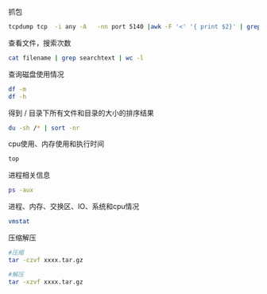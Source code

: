 抓包
```bash
tcpdump tcp  -i any -A   -nn port 5140 |awk -F '<' '{ print $2}' | grep 'NsqRevertAssetsForOrderRefundHandler]'
```

查看文件，搜索次数 
```bash
cat filename | grep searchtext | wc -l
```

查询磁盘使用情况
```bash
df -m
df -h
```

得到 / 目录下所有文件和目录的大小的排序结果
```bash
du -sh /* | sort -nr
```

cpu使用、内存使用和执行时间
```bash
top 

```

进程相关信息
```bash
ps -aux
```

进程、内存、交换区、IO、系统和cpu情况
```bash
vmstat
```

压缩解压
```bash
#压缩
tar -czvf xxxx.tar.gz

#解压
tar -xzvf xxxx.tar.gz
```
